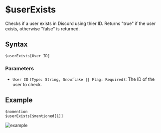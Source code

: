 # $userExists
Checks if a user exists in Discord using thier ID. Returns "true" if the user exists, otherwise "false" is returned.

## Syntax
```
$userExists[User ID]
```

### Parameters
- `User ID` `(Type: String, Snowflake || Flag: Required)`: The ID of the user to check.

## Example
```
$nomention
$userExists[$mentioned[1]]
```
![example](https://user-images.githubusercontent.com/69215413/125201977-82310600-e23f-11eb-9b0b-72d77006e0c6.jpeg)
